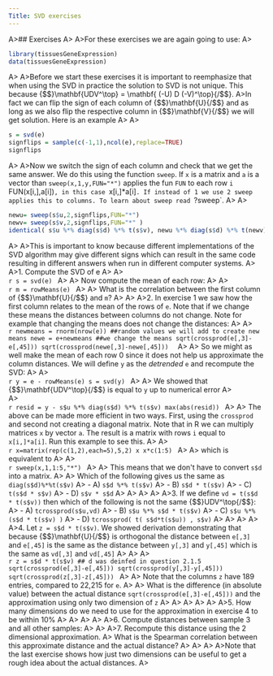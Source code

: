 ```yaml
---
Title: SVD exercises
---
```


A>## Exercises
A>
A>For these exercises we are again going to use:
A>
```r
library(tissuesGeneExpression)
data(tissuesGeneExpression)
```
A>
A>Before we start these exercises it is important to reemphasize that when using the SVD in practice the solution to SVD is not unique. This because {$$}\mathbf{UDV^\top} = \mathbf{ (-U) D (-V)^\top}{/$$}. 
A>In fact we can flip the sign of each column of {$$}\mathbf{U}{/$$} and as long as we also flip the respective column in {$$}\mathbf{V}{/$$} we will get solution. Here is an example
A>
A>
```r
s = svd(e)
signflips = sample(c(-1,1),ncol(e),replace=TRUE)
signflips
```
A>
A>Now we switch the sign of each column and check that we get the same answer. We do this using the function `sweep`. If `x` is a matrix and `a` is a vector than `sweep(x,1,y,FUN="*")` applies the fun `FUN` to each row `i` FUN(x[i,],a[i])`, in this case `x[i,]*a[i]`. If instead of 1 we use 2 sweep applies this to columns. To learn about sweep read `?sweep`. 
A>
A>
```r
newu= sweep(s$u,2,signflips,FUN="*")
newv= sweep(s$v,2,signflips,FUN="*" )
identical( s$u %*% diag(s$d) %*% t(s$v), newu %*% diag(s$d) %*% t(newv))
```
A>
A>This is important to know because different implementations of the SVD algorithm may give different signs which can result in the same code resulting in different answers when run in different computer systems.
A>
A>1. Compute the SVD of e 
A>
A>    
    ```r
    s = svd(e)
    ```
A>
A>    Now compute the mean of each row:
A>
A>    
    ```r
    m = rowMeans(e)
    ```
A>
A>    What is the correlation between the first column of {$$}\mathbf{U}{/$$} and `m`?
A>
A>
A>2. In exercise 1 we saw how the first column relates to the mean of the rows of `e`. Note that if we change these means the distances between columns do not change. Note for example that changing the means does not change the distances:
A>
A>    
    ```r
    newmeans = rnorm(nrow(e)) ##random values we will add to create new means
    newe = e+newmeans ##we change the means
    sqrt(crossprod(e[,3]-e[,45]))
    sqrt(crossprod(newe[,3]-newe[,45])) 
    ```
A>
A>    So we might as well make the mean of each row 0 since it does not help us approximate the column distances. We will define `y` as the _detrended_ `e` and recompute the SVD:
A>
A>    
    ```r
    y = e - rowMeans(e)
    s = svd(y)
    ```
A>
A>    We showed that {$$}\mathbf{UDV^\top}{/$$} is equal to `y` up to numerical error
A>  
A>    
    ```r
    resid = y - s$u %*% diag(s$d) %*% t(s$v)
    max(abs(resid))
    ```
A>
A>    The above can be made more efficient in two ways. First, using the `crossprod` and second not creating a diagonal matrix. Note that in R we can multiply matrices `x` by vector `a`. The result is a matrix with rows `i` equal to `x[i,]*a[i]`. Run this example to see this.
A>
A>    
    ```r
    x=matrix(rep(c(1,2),each=5),5,2)
    x
    x*c(1:5)
    ```
A>
A>    which is equivalent to
A>
A>    
    ```r
    sweep(x,1,1:5,"*")
    ```
A>
A>    This means that we don't have to convert `s$d` into a matrix. 
A>
A>    Which of the following gives us the same as `diag(s$d)%*%t(s$v)`
A>    - A) `s$d %*% t(s$v)`
A>    - B) `s$d * t(s$v)`
A>    - C) `t(s$d * s$v)`
A>    - D) `s$v * s$d`
A>
A>
A>
A>
A>3. If we define `vd = t(s$d * t(s$v))` then which of the following is not the same  {$$}UDV^\top{/$$}:
A>    - A) `tcrossprod(s$u,vd)`
A>    - B) `s$u %*% s$d * t(s$v)`
A>    - C) `s$u %*% (s$d * t(s$v) )`
A>    - D) `tcrossprod( t( s$d*t(s$u)) , s$v)`
A>
A>
A>
A>
A>4. Let `z = s$d * t(s$v)`. We showed derivation demonstrating that because {$$}\mathbf{U}{/$$} is orthogonal the distance between `e[,3]` and `e[,45]` is the same as the distance between `y[,3]` and `y[,45]` which is the same as `vd[,3]` and `vd[,45]`
A>
A>
A>    
    ```r
    z = s$d * t(s$v)
    ## d was deinfed in question 2.1.5
    sqrt(crossprod(e[,3]-e[,45]))
    sqrt(crossprod(y[,3]-y[,45]))
    sqrt(crossprod(z[,3]-z[,45]))
    ```
A>
A>    Note that the columns `z` have 189 entries, compared to 22,215 for `e`. 
A>
A>    What is the difference (in absolute value) between the actual distance `sqrt(crossprod(e[,3]-e[,45]))` and the approximation using only two dimension of `z`
A>
A>
A>
A>
A>
A>5. How many dimensions do we need to use for the approximation in exercise 4 to be within 10% 
A>
A>
A>
A>
A>6. Compute distances between sample 3 and all other samples:
A>
A>
A>7. Recompute this distance using the 2 dimensional approximation. 
A>    What is the Spearman correlation between this approximate distance and the actual distance?
A>
A>
A>
A>Note that the last exercise shows how just two dimensions can be useful to get a rough idea about the actual distances.
A>
